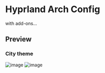 # Hyprland Arch Config
with add-ons...

## Preview
### City theme
![image](https://github.com/user-attachments/assets/5eeff2c0-0749-4ddf-939a-9f8f3a8f0c7f)
![image](https://github.com/user-attachments/assets/9217caf9-9114-4f4c-a74d-2132f42d8c03)
